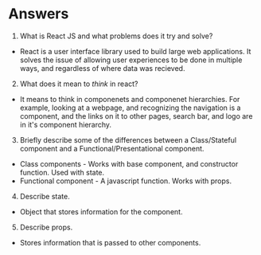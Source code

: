 # Answers

1.  What is React JS and what problems does it try and solve?
- React is a user interface library used to build large web applications. It solves the issue of allowing user experiences to be done in multiple ways, and regardless of where data was recieved. 

2.  What does it mean to _think_ in react?
- It means to think in componenets and componenet hierarchies. For example, looking at a webpage, and recognizing the navigation is a component, and the links on it to other pages, search bar, and logo are in it's component hierarchy. 

3.  Briefly describe some of the differences between a Class/Stateful component and a Functional/Presentational component.
- Class components - Works with base component, and constructor function. Used with state.  
- Functional component - A javascript function. Works with props.

4.  Describe state.
- Object that stores information for the component.

5.  Describe props.
- Stores information that is passed to other components. 
